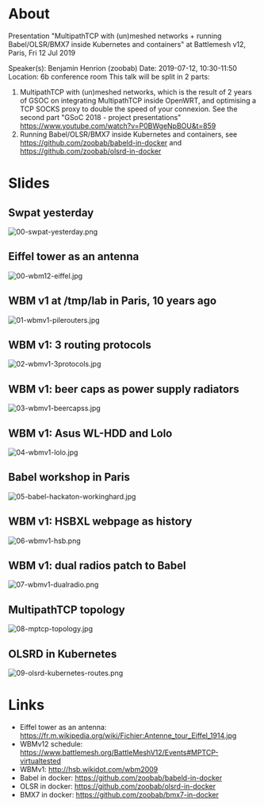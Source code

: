 About
=====

Presentation "MultipathTCP with (un)meshed networks + running Babel/OLSR/BMX7 inside Kubernetes and containers" at Battlemesh v12, Paris, Fri 12 Jul 2019

Speaker(s): Benjamin Henrion (zoobab)
Date: 2019-07-12, 10:30-11:50
Location: 6b conference room
This talk will be split in 2 parts:
1. MultipathTCP with (un)meshed networks, which is the result of 2 years of GSOC on integrating MultipathTCP inside OpenWRT, and optimising a TCP SOCKS proxy to double the speed of your connexion. See the second part "GSoC 2018 - project presentations" https://www.youtube.com/watch?v=P0BWgeNpBOU&t=859
2. Running Babel/OLSR/BMX7 inside Kubernetes and containers, see https://github.com/zoobab/babeld-in-docker and https://github.com/zoobab/olsrd-in-docker

Slides
======

## Swpat yesterday
![00-swpat-yesterday.png](00-swpat-yesterday.png)
## Eiffel tower as an antenna
![00-wbm12-eiffel.jpg](00-wbm12-eiffel.jpg)
## WBM v1 at /tmp/lab in Paris, 10 years ago
![01-wbmv1-pilerouters.jpg](01-wbmv1-pilerouters.jpg)
## WBM v1: 3 routing protocols
![02-wbmv1-3protocols.jpg](02-wbmv1-3protocols.jpg)
## WBM v1: beer caps as power supply radiators 
![03-wbmv1-beercapss.jpg](03-wbmv1-beercapss.jpg)
## WBM v1: Asus WL-HDD and Lolo 
![04-wbmv1-lolo.jpg](04-wbmv1-lolo.jpg)
## Babel workshop in Paris
![05-babel-hackaton-workinghard.jpg](05-babel-hackaton-workinghard.jpg)
## WBM v1: HSBXL webpage as history
![06-wbmv1-hsb.png](06-wbmv1-hsb.png)
## WBM v1: dual radios patch to Babel
![07-wbmv1-dualradio.png](07-wbmv1-dualradio.png)
## MultipathTCP topology
![08-mptcp-topology.jpg](08-mptcp-topology.jpg)
## OLSRD in Kubernetes
![09-olsrd-kubernetes-routes.png](09-olsrd-kubernetes-routes.png)

Links
=====

* Eiffel tower as an antenna: https://fr.m.wikipedia.org/wiki/Fichier:Antenne_tour_Eiffel_1914.jpg
* WBMv12 schedule: https://www.battlemesh.org/BattleMeshV12/Events#MPTCP-virtualtested
* WBMv1: http://hsb.wikidot.com/wbm2009
* Babel in docker: https://github.com/zoobab/babeld-in-docker
* OLSR in docker: https://github.com/zoobab/olsrd-in-docker
* BMX7 in docker: https://github.com/zoobab/bmx7-in-docker

